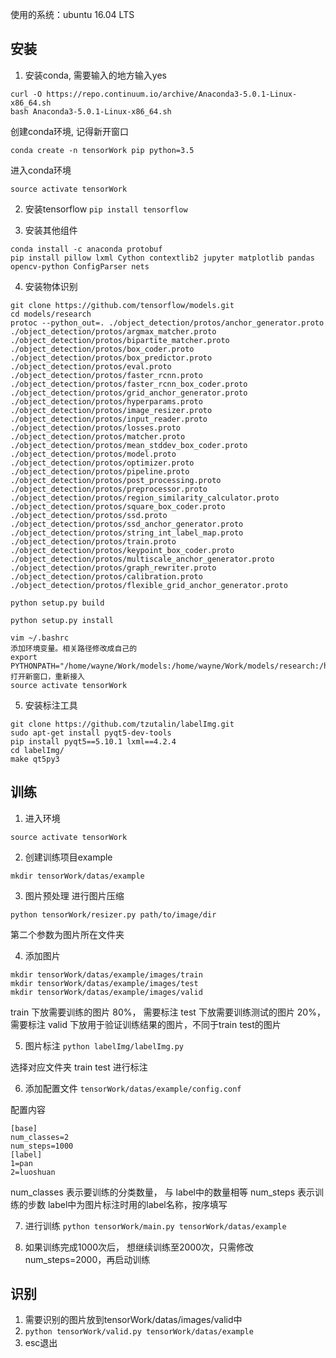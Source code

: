 使用的系统：ubuntu 16.04 LTS

## 安装
1. 安装conda, 需要输入的地方输入yes
```
curl -O https://repo.continuum.io/archive/Anaconda3-5.0.1-Linux-x86_64.sh
bash Anaconda3-5.0.1-Linux-x86_64.sh
```

创建conda环境, 记得新开窗口

```conda create -n tensorWork pip python=3.5```

进入conda环境 

```source activate tensorWork```

2. 安装tensorflow `pip install tensorflow`

3. 安装其他组件
  ```shell
  conda install -c anaconda protobuf
  pip install pillow lxml Cython contextlib2 jupyter matplotlib pandas opencv-python ConfigParser nets  
  ```

4. 安装物体识别
```
git clone https://github.com/tensorflow/models.git
cd models/research
protoc --python_out=. ./object_detection/protos/anchor_generator.proto ./object_detection/protos/argmax_matcher.proto ./object_detection/protos/bipartite_matcher.proto ./object_detection/protos/box_coder.proto ./object_detection/protos/box_predictor.proto ./object_detection/protos/eval.proto ./object_detection/protos/faster_rcnn.proto ./object_detection/protos/faster_rcnn_box_coder.proto ./object_detection/protos/grid_anchor_generator.proto ./object_detection/protos/hyperparams.proto ./object_detection/protos/image_resizer.proto ./object_detection/protos/input_reader.proto ./object_detection/protos/losses.proto ./object_detection/protos/matcher.proto ./object_detection/protos/mean_stddev_box_coder.proto ./object_detection/protos/model.proto ./object_detection/protos/optimizer.proto ./object_detection/protos/pipeline.proto ./object_detection/protos/post_processing.proto ./object_detection/protos/preprocessor.proto ./object_detection/protos/region_similarity_calculator.proto ./object_detection/protos/square_box_coder.proto ./object_detection/protos/ssd.proto ./object_detection/protos/ssd_anchor_generator.proto ./object_detection/protos/string_int_label_map.proto ./object_detection/protos/train.proto ./object_detection/protos/keypoint_box_coder.proto ./object_detection/protos/multiscale_anchor_generator.proto ./object_detection/protos/graph_rewriter.proto ./object_detection/protos/calibration.proto ./object_detection/protos/flexible_grid_anchor_generator.proto

python setup.py build

python setup.py install

vim ~/.bashrc
添加环境变量。相关路径修改成自己的
export PYTHONPATH="/home/wayne/Work/models:/home/wayne/Work/models/research:/home/wayne/Work/models/research/slim:$PYTHONPATH"
打开新窗口，重新接入
source activate tensorWork
```

5. 安装标注工具
```
git clone https://github.com/tzutalin/labelImg.git
sudo apt-get install pyqt5-dev-tools
pip install pyqt5==5.10.1 lxml==4.2.4
cd labelImg/
make qt5py3
```

## 训练
1. 进入环境

```source activate tensorWork```

2. 创建训练项目example

```mkdir tensorWork/datas/example```

3. 图片预处理
进行图片压缩

```python tensorWork/resizer.py path/to/image/dir```

第二个参数为图片所在文件夹

4. 添加图片
```
mkdir tensorWork/datas/example/images/train
mkdir tensorWork/datas/example/images/test
mkdir tensorWork/datas/example/images/valid
```
train 下放需要训练的图片 80%， 需要标注
test 下放需要训练测试的图片 20%， 需要标注
valid 下放用于验证训练结果的图片，不同于train test的图片

5. 图片标注
```python labelImg/labelImg.py```

选择对应文件夹 train  test 进行标注

6. 添加配置文件
```tensorWork/datas/example/config.conf```

配置内容
```
[base]
num_classes=2
num_steps=1000
[label]
1=pan
2=luoshuan
```
num_classes 表示要训练的分类数量， 与 label中的数量相等
num_steps 表示训练的步数
label中为图片标注时用的label名称，按序填写

7. 进行训练
```python tensorWork/main.py tensorWork/datas/example```

8. 如果训练完成1000次后， 想继续训练至2000次，只需修改num_steps=2000，再启动训练

## 识别
1. 需要识别的图片放到tensorWork/datas/images/valid中
2. ```python tensorWork/valid.py tensorWork/datas/example```
3. esc退出

